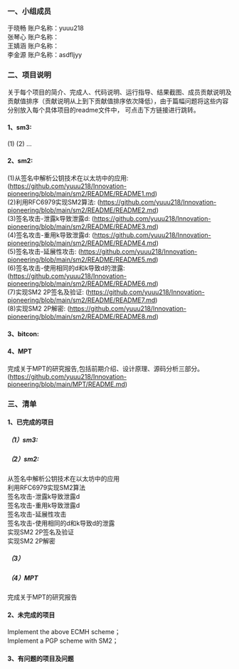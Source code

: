 ### 一、小组成员    
于晓畅  账户名称：yuuu218  
张琴心  账户名称：  
王婧涵  账户名称：  
李金源  账户名称：asdfljyy<br>
### 二、项目说明  
关于每个项目的简介、完成人、代码说明、运行指导、结果截图、成员贡献说明及贡献值排序（贡献说明从上到下贡献值排序依次降低），由于篇幅问题将这些内容分别放入每个具体项目的readme文件中，
可点击下方链接进行跳转。  
#### 1、sm3:
(1)
(2)
...
#### 2、sm2:  
(1)从签名中解析公钥技术在以太坊中的应用: (https://github.com/yuuu218/Innovation-pioneering/blob/main/sm2/README/README1.md)    
(2)利用RFC6979实现SM2算法:   (https://github.com/yuuu218/Innovation-pioneering/blob/main/sm2/README/README2.md)  
(3)签名攻击-泄露k导致泄露d:  (https://github.com/yuuu218/Innovation-pioneering/blob/main/sm2/README/README3.md)  
(4)签名攻击-重用k导致泄露d:  (https://github.com/yuuu218/Innovation-pioneering/blob/main/sm2/README/README4.md)  
(5)签名攻击-延展性攻击:  (https://github.com/yuuu218/Innovation-pioneering/blob/main/sm2/README/README5.md)  
(6)签名攻击-使用相同的d和k导致d的泄露:  (https://github.com/yuuu218/Innovation-pioneering/blob/main/sm2/README/README6.md)  
(7)实现SM2 2P签名及验证:  (https://github.com/yuuu218/Innovation-pioneering/blob/main/sm2/README/README7.md)    
(8)实现SM2 2P解密: (https://github.com/yuuu218/Innovation-pioneering/blob/main/sm2/README/README8.md)   
#### 3、bitcon:  


#### 4、MPT<br>
完成关于MPT的研究报告,包括前期介绍、设计原理、源码分析三部分。<br>
(https://github.com/yuuu218/Innovation-pioneering/blob/main/MPT/README.md)<br>
### 三、清单  
#### 1、已完成的项目  
##### （1）sm3:  

##### （2）sm2:  
从签名中解析公钥技术在以太坊中的应用  
利用RFC6979实现SM2算法  
签名攻击-泄露k导致泄露d  
签名攻击-重用k导致泄露d  
签名攻击-延展性攻击  
签名攻击-使用相同的d和k导致d的泄露  
实现SM2 2P签名及验证  
实现SM2 2P解密  
##### （3）

##### （4）MPT<br>
完成关于MPT的研究报告<br>
#### 2、未完成的项目  
Implement the above ECMH scheme；  
Implement a PGP scheme with SM2；  


#### 3、有问题的项目及问题  
